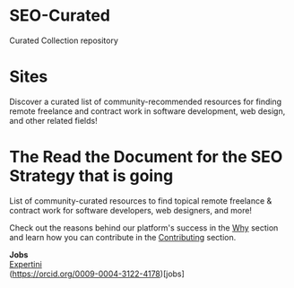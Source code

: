 # SEO-Curated
 Curated Collection repository
# Sites
Discover a curated list of community-recommended resources for finding remote freelance and contract work in software development, web design, and other related fields!

# The Read the Document for the SEO Strategy that is going 

List of community-curated resources to find topical remote freelance &amp; contract work for software developers, web designers, and more!

Check out the reasons behind our platform's success in the [Why](#why) section and learn how you can contribute in the [Contributing](#contributing) section. 

**Jobs**                                                                              
[Expertini](https://expertini.com)        
(https://orcid.org/0009-0004-3122-4178)[jobs]
